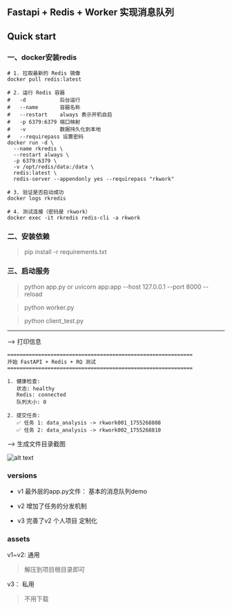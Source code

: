 ## Fastapi + Redis + Worker 实现消息队列


## Quick start

### 一、docker安装redis 

```
# 1. 拉取最新的 Redis 镜像
docker pull redis:latest

# 2. 运行 Redis 容器
#   -d           后台运行
#   --name       容器名称
#   --restart    always 表示开机自启
#   -p 6379:6379 端口映射
#   -v           数据持久化到本地
#   --requirepass 设置密码
docker run -d \
  --name rkredis \
  --restart always \
  -p 6379:6379 \
  -v /opt/redis/data:/data \
  redis:latest \
  redis-server --appendonly yes --requirepass "rkwork"

# 3. 验证是否启动成功
docker logs rkredis

# 4. 测试连接（密码是 rkwork）
docker exec -it rkredis redis-cli -a rkwork

```
### 二、安装依赖

> pip install -r requirements.txt

### 三、启动服务
>python app.py
or
>uvicorn app:app --host 127.0.0.1 --port 8000 --reload

>python worker.py

>python client_test.py

---

--> 打印信息

```
============================================================
开始 FastAPI + Redis + RQ 测试
============================================================

1. 健康检查:
   状态: healthy
   Redis: connected
   队列大小: 0

2. 提交任务:
   ✅ 任务 1: data_analysis -> rkwork001_1755268808
   ✅ 任务 2: data_analysis -> rkwork002_1755268810

```

--> 生成文件目录截图

![alt text](./assests/document/image.png)


### versions

- v1 最外层的app.py文件： 基本的消息队列demo

- v2 增加了任务的分发机制

- v3 完善了v2 个人项目 定制化


### assets

v1~v2: 通用
>解压到项目根目录即可

v3： 私用
> 不用下载
